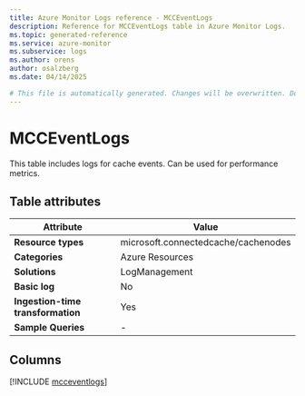 ```yaml
---
title: Azure Monitor Logs reference - MCCEventLogs
description: Reference for MCCEventLogs table in Azure Monitor Logs.
ms.topic: generated-reference
ms.service: azure-monitor
ms.subservice: logs
ms.author: orens
author: osalzberg
ms.date: 04/14/2025

# This file is automatically generated. Changes will be overwritten. Do not change this file directly.
---
```


# MCCEventLogs

This table includes logs for cache events. Can be used for performance metrics.


## Table attributes

|Attribute|Value|
|---|---|
|**Resource types**|microsoft.connectedcache/cachenodes|
|**Categories**|Azure Resources|
|**Solutions**| LogManagement|
|**Basic log**|No|
|**Ingestion-time transformation**|Yes|
|**Sample Queries**|-|



## Columns
  
[!INCLUDE [mcceventlogs](~/reusable-content/ce-skilling/azure/includes/azure-monitor/reference/tables/mcceventlogs-include.md)]
